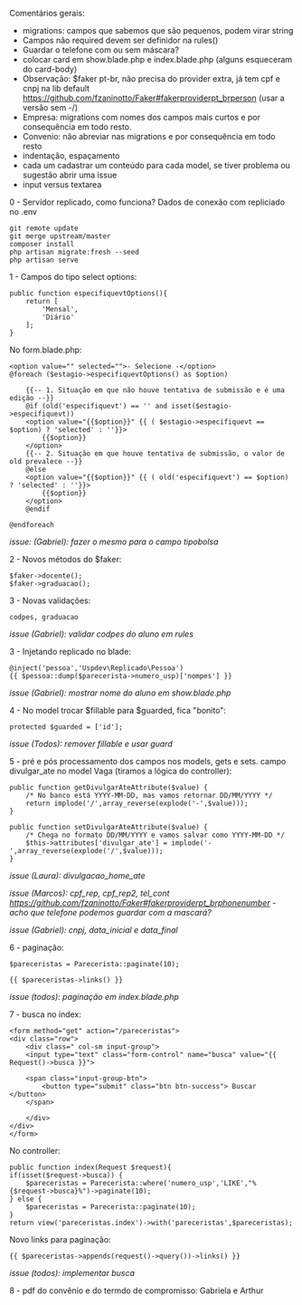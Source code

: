 Comentários gerais:

 - migrations: campos que sabemos que são pequenos, podem virar string
 - Campos não required devem ser definidor na rules()
 - Guardar o telefone com ou sem máscara? 
 - colocar card em show.blade.php e index.blade.php (alguns esqueceram do card-body)
 - Observação: $faker pt-br, não precisa do provider extra, 
já tem cpf e cnpj na lib default
https://github.com/fzaninotto/Faker#fakerproviderpt_brperson (usar a versão sem -/)
 - Empresa: migrations com nomes dos campos mais curtos e por consequência em todo resto.
 - Convenio: não abreviar nas migrations e por consequência em todo resto
 - indentação, espaçamento
 - cada um cadastrar um conteúdo para cada model, se tiver problema ou sugestão abrir uma issue
 - input versus textarea
 
0 - Servidor replicado, como funciona?
Dados de conexão com repliciado no .env

    git remote update
    git merge upstream/master
    composer install
    php artisan migrate:fresh --seed
    php artisan serve

1 - Campos do tipo select options:

    public function especifiquevtOptions(){
        return [
            'Mensal',
            'Diário'
        ];
    }

No form.blade.php:

    <option value="" selected="">- Selecione -</option>
    @foreach ($estagio->especifiquevtOptions() as $option)
    
        {{-- 1. Situação em que não houve tentativa de submissão e é uma edição --}}
        @if (old('especifiquevt') == '' and isset($estagio->especifiquevt))
        <option value="{{$option}}" {{ ( $estagio->especifiquevt == $option) ? 'selected' : ''}}>
            {{$option}}
        </option>
        {{-- 2. Situação em que houve tentativa de submissão, o valor de old prevalece --}}
        @else
        <option value="{{$option}}" {{ ( old('especifiquevt') == $option) ? 'selected' : ''}}>
            {{$option}}
        </option>
        @endif
        
    @endforeach

*issue: (Gabriel): fazer o mesmo para o campo tipobolsa*

2 - Novos métodos do $faker: 

    $faker->docente();
    $faker->graduacao();

3 - Novas validações:

    codpes, graduacao

*issue (Gabriel): validar codpes do aluno em rules*

3 - Injetando replicado no blade:

    @inject('pessoa','Uspdev\Replicado\Pessoa')
    {{ $pessoa::dump($parecerista->numero_usp)['nompes'] }}

*issue (Gabriel): mostrar nome do aluno em show.blade.php*

4 - No model trocar $fillable para $guarded, fica "bonito":

    protected $guarded = ['id'];

*issue (Todos): remover fillable e usar guard*

5 - pré e pós processamento dos campos nos models, gets e sets.
campo divulgar_ate no model Vaga (tiramos a lógica do controller):

    public function getDivulgarAteAttribute($value) {
        /* No banco está YYYY-MM-DD, mas vamos retornar DD/MM/YYYY */
        return implode('/',array_reverse(explode('-',$value)));
    }

    public function setDivulgarAteAttribute($value) {
        /* Chega no formato DD/MM/YYYY e vamos salvar como YYYY-MM-DD */
        $this->attributes['divulgar_ate'] = implode('-',array_reverse(explode('/',$value)));
    }

*issue (Laura): divulgacao_home_ate*

*issue (Marcos): cpf_rep, cpf_rep2, tel_cont https://github.com/fzaninotto/Faker#fakerproviderpt_brphonenumber - acho que telefone podemos guardar com a mascará?*

*issue (Gabriel): cnpj, data_inicial e data_final*

6 - paginação:

    $pareceristas = Parecerista::paginate(10);

    {{ $pareceristas->links() }}


*issue (todos): paginação em index.blade.php*

7 - busca no index:

    <form method="get" action="/pareceristas">
    <div class="row">
        <div class=" col-sm input-group">
        <input type="text" class="form-control" name="busca" value="{{ Request()->busca }}">

        <span class="input-group-btn">
            <button type="submit" class="btn btn-success"> Buscar </button>
        </span>

        </div>
    </div>
    </form>

No controller:

    public function index(Request $request){
    if(isset($request->busca)) {
        $pareceristas = Parecerista::where('numero_usp','LIKE',"%{$request->busca}%")->paginate(10);
    } else {
        $pareceristas = Parecerista::paginate(10);
    }
    return view('pareceristas.index')->with('pareceristas',$pareceristas);

Novo links para paginação:

    {{ $pareceristas->appends(request()->query())->links() }}

*issue (todos): implementar busca*

8 - pdf do convênio e do termdo de compromisso: Gabriela e Arthur


